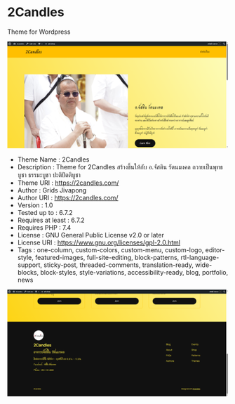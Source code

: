 # 2Candles
Theme for Wordpress

![theme-1][def]

- Theme Name :        2Candles
- Description :       Theme for 2Candles สร้างขึ้นให้กับ อ.จัสติน รัตนมงคล ถวายเป็นพุทธบูชา ธรรมะบูชา ปะติปัตติบูชา
- Theme URI :         https://2candles.com/
- Author :            Grids Jivapong
- Author URI :        https://2candles.com/
- Version :           1.0
- Tested up to :      6.7.2
- Requires at least : 6.7.2
- Requires PHP :      7.4
- License :           GNU General Public License v2.0 or later
- License URI :       https://www.gnu.org/licenses/gpl-2.0.html
- Tags :              one-column, custom-colors, custom-menu, custom-logo, editor-style, featured-images, full-site-editing, block-patterns, rtl-language-support, sticky-post, threaded-comments, translation-ready, wide-blocks, block-styles, style-variations, accessibility-ready, blog, portfolio, news

![theme-2][def2]

[def]: /twoCandles/theme-1.png
[def2]: /twoCandles/theme-3.png
